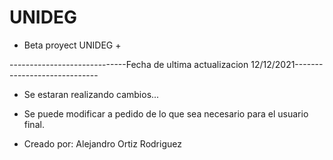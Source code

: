 # UNIDEG
+ Beta proyect UNIDEG +

-----------------------------Fecha de ultima actualizacion 12/12/2021-----------------------------

- Se estaran realizando cambios...

- Se puede modificar a pedido de lo que sea necesario para el usuario final.

- Creado por: Alejandro Ortiz Rodriguez 


